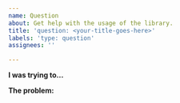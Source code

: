 ```yaml
---
name: Question
about: Get help with the usage of the library.
title: 'question: <your-title-goes-here>'
labels: 'type: question'
assignees: ''

---
```


**I was trying to...**
<!-- Please detail what you were trying to achieve before encountering the problem. --> 
<!-- Paste code snippets if applicable. --> 

**The problem:**
<!-- Detail the problem you encountered while trying to achieve your goal. --> 
<!-- Paste code snippets if applicable. -->
